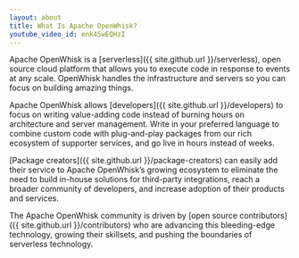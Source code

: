 ```yaml
---
layout: about
title: What Is Apache OpenWhisk?
youtube_video_id: enk45wEQHzI
---
```

<!--
#
# Licensed to the Apache Software Foundation (ASF) under one or more
# contributor license agreements.  See the NOTICE file distributed with
# this work for additional information regarding copyright ownership.
# The ASF licenses this file to You under the Apache License, Version 2.0
# (the "License"); you may not use this file except in compliance with
# the License.  You may obtain a copy of the License at
#
#     http://www.apache.org/licenses/LICENSE-2.0
#
# Unless required by applicable law or agreed to in writing, software
# distributed under the License is distributed on an "AS IS" BASIS,
# WITHOUT WARRANTIES OR CONDITIONS OF ANY KIND, either express or implied.
# See the License for the specific language governing permissions and
# limitations under the License.
#
-->

Apache OpenWhisk is a [serverless]({{ site.github.url }}/serverless), open
source cloud platform that allows you to execute code in response to events at any scale. OpenWhisk handles the infrastructure and servers so you can focus on building amazing things.

Apache OpenWhisk allows [developers]({{ site.github.url }}/developers) to focus on writing value-adding code instead of burning hours on architecture and server management. Write in your preferred language to combine custom code with plug-and-play packages from our rich ecosystem of supporter services, and go live in hours instead of weeks.

[Package creators]({{ site.github.url }}/package-creators) can easily add their service to Apache OpenWhisk’s growing ecosystem to eliminate the need to build in-house solutions for third-party integrations, reach a broader community of developers, and increase adoption of their products and services.

The Apache OpenWhisk community is driven by [open source contributors]({{ site.github.url }}/contributors) who are advancing this bleeding-edge technology, growing their skillsets, and pushing the boundaries of serverless technology.
